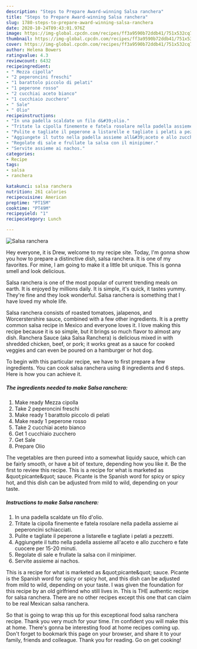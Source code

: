```yaml
---
description: "Steps to Prepare Award-winning Salsa ranchera"
title: "Steps to Prepare Award-winning Salsa ranchera"
slug: 1780-steps-to-prepare-award-winning-salsa-ranchera
date: 2020-10-24T09:43:01.976Z
image: https://img-global.cpcdn.com/recipes/ff3a9590b72ddb41/751x532cq70/salsa-ranchera-recipe-main-photo.jpg
thumbnail: https://img-global.cpcdn.com/recipes/ff3a9590b72ddb41/751x532cq70/salsa-ranchera-recipe-main-photo.jpg
cover: https://img-global.cpcdn.com/recipes/ff3a9590b72ddb41/751x532cq70/salsa-ranchera-recipe-main-photo.jpg
author: Helena Bowers
ratingvalue: 4.3
reviewcount: 6432
recipeingredient:
- " Mezza cipolla"
- "2 peperoncini freschi"
- "1 barattolo piccolo di pelati"
- "1 peperone rosso"
- "2 cucchiai aceto bianco"
- "1 cucchiaio zucchero"
- " Sale"
- " Olio"
recipeinstructions:
- "In una padella scaldate un filo d&#39;olio."
- "Tritate la cipolla finemente e fatela rosolare nella padella assieme ai peperoncini schiacciati."
- "Pulite e tagliate il peperone a listarelle e tagliate i pelati a pezzetti."
- "Aggiungete il tutto nella padella assieme all&#39;aceto e allo zucchero e fate cuocere per 15-20 minuti."
- "Regolate di sale e frullate la salsa con il minipimer."
- "Servite assieme ai nachos."
categories:
- Recipe
tags:
- salsa
- ranchera

katakunci: salsa ranchera 
nutrition: 261 calories
recipecuisine: American
preptime: "PT15M"
cooktime: "PT49M"
recipeyield: "1"
recipecategory: Lunch

---
```



![Salsa ranchera](https://img-global.cpcdn.com/recipes/ff3a9590b72ddb41/751x532cq70/salsa-ranchera-recipe-main-photo.jpg)

Hey everyone, it is Drew, welcome to my recipe site. Today, I'm gonna show you how to prepare a distinctive dish, salsa ranchera. It is one of my favorites. For mine, I am going to make it a little bit unique. This is gonna smell and look delicious.

Salsa ranchera is one of the most popular of current trending meals on earth. It is enjoyed by millions daily. It is simple, it's quick, it tastes yummy. They're fine and they look wonderful. Salsa ranchera is something that I have loved my whole life.

Salsa ranchera consists of roasted tomatoes, jalapenos, and Worcerstershire sauce, combined with a few other ingredients. It is a pretty common salsa recipe in Mexico and everyone loves it. I love making this recipe because it is so simple, but it brings so much flavor to almost any dish. Ranchera Sauce (aka Salsa Ranchera) is delicious mixed in with shredded chicken, beef, or pork; it works great as a sauce for cooked veggies and can even be poured on a hamburger or hot dog.


To begin with this particular recipe, we have to first prepare a few ingredients. You can cook salsa ranchera using 8 ingredients and 6 steps. Here is how you can achieve it.

<!--inarticleads1-->

##### The ingredients needed to make Salsa ranchera:

1. Make ready  Mezza cipolla
1. Take 2 peperoncini freschi
1. Make ready 1 barattolo piccolo di pelati
1. Make ready 1 peperone rosso
1. Take 2 cucchiai aceto bianco
1. Get 1 cucchiaio zucchero
1. Get  Sale
1. Prepare  Olio


The vegetables are then pureed into a somewhat liquidy sauce, which can be fairly smooth, or have a bit of texture, depending how you like it. Be the first to review this recipe. This is a recipe for what is marketed as &amp;quot;picante&amp;quot; sauce. Picante is the Spanish word for spicy or spicy hot, and this dish can be adjusted from mild to wild, depending on your taste. 

<!--inarticleads2-->

##### Instructions to make Salsa ranchera:

1. In una padella scaldate un filo d&#39;olio.
1. Tritate la cipolla finemente e fatela rosolare nella padella assieme ai peperoncini schiacciati.
1. Pulite e tagliate il peperone a listarelle e tagliate i pelati a pezzetti.
1. Aggiungete il tutto nella padella assieme all&#39;aceto e allo zucchero e fate cuocere per 15-20 minuti.
1. Regolate di sale e frullate la salsa con il minipimer.
1. Servite assieme ai nachos.


This is a recipe for what is marketed as &amp;quot;picante&amp;quot; sauce. Picante is the Spanish word for spicy or spicy hot, and this dish can be adjusted from mild to wild, depending on your taste. I was given the foundation for this recipe by an old girlfriend who still lives in. This is THE authentic recipe for salsa ranchera. There are no other recipes except this one that can claim to be real Mexican salsa ranchera. 

So that is going to wrap this up for this exceptional food salsa ranchera recipe. Thank you very much for your time. I'm confident you will make this at home. There's gonna be interesting food at home recipes coming up. Don't forget to bookmark this page on your browser, and share it to your family, friends and colleague. Thank you for reading. Go on get cooking!
